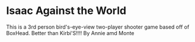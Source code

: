 # Isaac Against the World

This is a 3rd person bird's-eye-view two-player shooter game based off of BoxHead. 
Better than Kirbi'S!!!!
By Annie amd Monte
